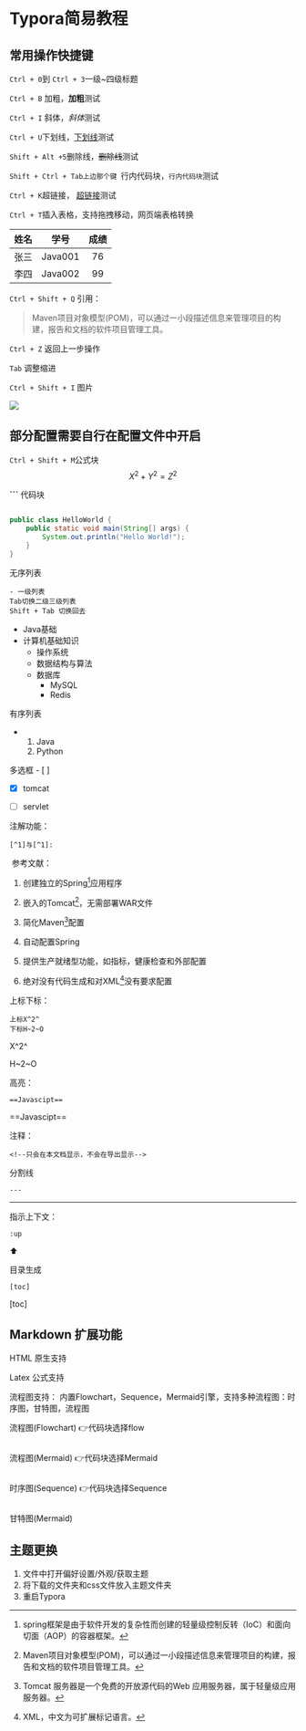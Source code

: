 # Typora简易教程

## 常用操作快捷键

``Ctrl + 0``到 ``Ctrl + 3``一级~四级标题

``Ctrl + B`` 加粗，**加粗**测试

``Ctrl + I`` 斜体，*斜体*测试

``Ctrl + U``下划线，<u>下划线</u>测试

``Shift + Alt +5``删除线，~~删除线~~测试

``Shift + Ctrl + Tab上边那个键 ``行内代码块，`行内代码块`测试

`Ctrl + K`超链接， [超链接](https://www.baidu.com)测试

`Ctrl + T`插入表格，支持拖拽移动，网页端表格转换

| 姓名 |  学号   | 成绩 |
| :--: | :-----: | :--: |
| 张三 | Java001 |  76  |
| 李四 | Java002 |  99  |

`Ctrl + Shift + Q` 引用：

> Maven项目对象模型(POM)，可以通过一小段描述信息来管理项目的构建，报告和文档的软件项目管理工具。

`Ctrl + Z` 返回上一步操作

`Tab` 调整缩进

`Ctrl + Shift + I` 图片

<img src="C:\Users\高崧皓\Desktop\4175162_180626364155_2.jpg" style="zoom:100%; " />



## 部分配置需要自行在配置文件中开启

`Ctrl + Shift + M`公式块
$$
X^2 + Y^2 = Z^2
$$


**```**  代码块

```java

public class HelloWorld {
    public static void main(String[] args) {
        System.out.println("Hello World!");
    }
}
```



无序列表

```
- 一级列表
Tab切换二级三级列表
Shift + Tab 切换回去
```

- Java基础
- 计算机基础知识
  - 操作系统
  - 数据结构与算法
  - 数据库
    - MySQL
    - Redis

有序列表

- 1. Java
  2. Python



多选框  \- [ ] 

- [x] tomcat
- [ ] servlet



注解功能：

```
[^1]与[^1]:
```

​	参考文献：

1. 创建独立的Spring[^1]应用程序

2. 嵌入的Tomcat[^2]，无需部署WAR文件

3. 简化Maven[^3]配置

4. 自动配置Spring
5. 提供生产就绪型功能，如指标，健康检查和外部配置

6. 绝对没有代码生成和对XML[^4]没有要求配置

[^1]: spring框架是由于软件开发的复杂性而创建的轻量级控制反转（IoC）和面向切面（AOP）的容器框架。
[^2]: Maven项目对象模型(POM)，可以通过一小段描述信息来管理项目的构建，报告和文档的软件项目管理工具。
[^3]: Tomcat 服务器是一个免费的开放源代码的Web 应用服务器，属于轻量级应用服务器。
[^4]:XML，中文为可扩展标记语言。



上标下标：

```
上标X^2^
下标H~2~O
```

X^2^

H~2~O



高亮：

```
==Javascipt==
```

==Javascipt==



注释：

```
<!--只会在本文档显示，不会在导出显示-->
```

<!--只会在本文档显示，不会在导出显示-->



分割线

```
---
```

---



指示上下文：

```
:up
```

:arrow_up:



目录生成

```
[toc]
```

[toc]

## Markdown 扩展功能

HTML 原生支持

Latex 公式支持

流程图支持： 内置Flowchart，Sequence，Mermaid引擎，支持多种流程图：时序图，甘特图，流程图



流程图(Flowchart) :point_right:代码块选择flow

```flow

```

流程图(Mermaid) :point_right:代码块选择Mermaid

```Mermaid

```

时序图(Sequence) :point_right:代码块选择Sequence

```sequence

```

甘特图(Mermaid)



## 主题更换

1. 文件​中打开偏好设置/外观/获取主题
2. 将下载的文件夹和css文件放入主题文件夹
3. 重启Typora







